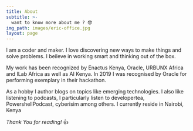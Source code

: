 ```yaml
---
title: About
subtitle: >-
  want to know more about me ? 😎
img_path: images/eric-office.jpg
layout: page
---
```


I am a coder and maker. I love discovering new ways to make things and solve problems. I beileve in working smart and thinking out of the box.

My work has been recognized by Enactus Kenya, Oracle, URBUNX Africa and ILab Africa as well as AI Kenya. In 2019 I was recognised by Oracle for performing exemplary in their hackathon. 

As a hobby I author blogs on topics like emerging technologies. I also like listening to podcasts, I particularly listen to developertea, PowershellPodcast, cyberisim among others. I currently reside in Nairobi, Kenya

_Thank You for reading!_ 👍
